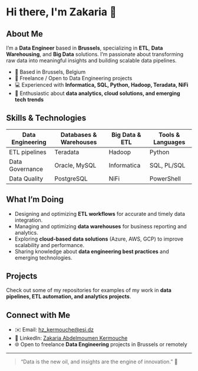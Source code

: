 # Hi there, I'm Zakaria 👋

## About Me
I’m a **Data Engineer** based in **Brussels**, specializing in **ETL**, **Data Warehousing**, and **Big Data** solutions. I’m passionate about transforming raw data into meaningful insights and building scalable data pipelines.  

- 📍 Based in Brussels, Belgium  
- 💼 Freelance / Open to Data Engineering projects  
- 💻 Experienced with **Informatica, SQL, Python, Hadoop, Teradata, NiFi**  
- 🚀 Enthusiastic about **data analytics, cloud solutions, and emerging tech trends**  

## Skills & Technologies
| Data Engineering | Databases & Warehouses | Big Data & ETL | Tools & Languages |
|-----------------|---------------------|----------------|-----------------|
| ETL pipelines   | Teradata            | Hadoop         | Python          |
| Data Governance | Oracle, MySQL       | Informatica    | SQL, PL/SQL     |
| Data Quality    | PostgreSQL          | NiFi           | PowerShell      |

## What I’m Doing
- Designing and optimizing **ETL workflows** for accurate and timely data integration.  
- Managing and optimizing **data warehouses** for business reporting and analytics.  
- Exploring **cloud-based data solutions** (Azure, AWS, GCP) to improve scalability and performance.  
- Sharing knowledge about **data engineering best practices** and emerging technologies.  

## Projects
Check out some of my repositories for examples of my work in **data pipelines, ETL automation, and analytics projects**.  

## Connect with Me
- ✉️ Email: [hz_kermouche@esi.dz](mailto:hz_kermouche@esi.dz)  
- 🔗 LinkedIn: [Zakaria Abdelmoumen Kermouche](https://www.linkedin.com/in/zakaria-abdelmoumen-kermouche)  
- 🌐 Open to freelance **Data Engineering** projects in Brussels or remotely

---

> “Data is the new oil, and insights are the engine of innovation.” 🚀
